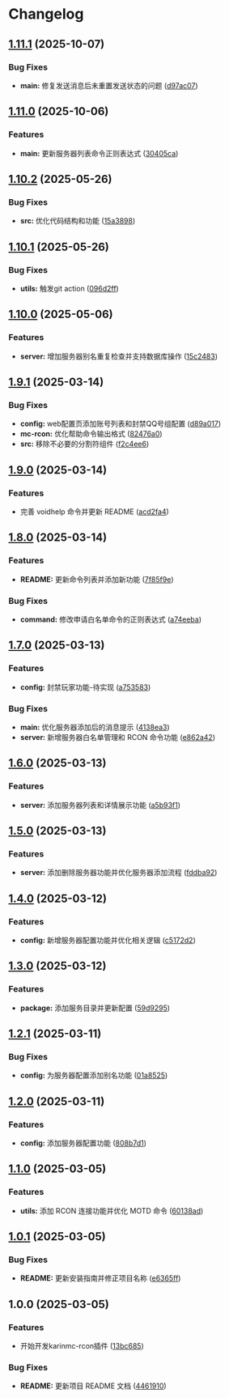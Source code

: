 # Changelog

## [1.11.1](https://github.com/jacksixth/karin-plugin-mc-rcon/compare/v1.11.0...v1.11.1) (2025-10-07)


### Bug Fixes

* **main:** 修复发送消息后未重置发送状态的问题 ([d97ac07](https://github.com/jacksixth/karin-plugin-mc-rcon/commit/d97ac0761538be1d6ceb0de0a9172d3230c25e40))

## [1.11.0](https://github.com/jacksixth/karin-plugin-mc-rcon/compare/v1.10.2...v1.11.0) (2025-10-06)


### Features

* **main:** 更新服务器列表命令正则表达式 ([30405ca](https://github.com/jacksixth/karin-plugin-mc-rcon/commit/30405cae443518cd53d2ff887a8763a02dff16ef))

## [1.10.2](https://github.com/jacksixth/karin-plugin-mc-rcon/compare/v1.10.1...v1.10.2) (2025-05-26)


### Bug Fixes

* **src:** 优化代码结构和功能 ([15a3898](https://github.com/jacksixth/karin-plugin-mc-rcon/commit/15a3898d20eca43590057d8042fe1cb7c3a96fbe))

## [1.10.1](https://github.com/jacksixth/karin-plugin-mc-rcon/compare/v1.10.0...v1.10.1) (2025-05-26)


### Bug Fixes

* **utils:** 触发git action ([096d2ff](https://github.com/jacksixth/karin-plugin-mc-rcon/commit/096d2ffaa53505df896af0048123a762949cc2ff))

## [1.10.0](https://github.com/jacksixth/karin-plugin-mc-rcon/compare/v1.9.1...v1.10.0) (2025-05-06)


### Features

* **server:** 增加服务器别名重复检查并支持数据库操作 ([15c2483](https://github.com/jacksixth/karin-plugin-mc-rcon/commit/15c24833d84d030ebdfe867dca6e4422caf646ca))

## [1.9.1](https://github.com/jacksixth/karin-plugin-mc-rcon/compare/v1.9.0...v1.9.1) (2025-03-14)


### Bug Fixes

* **config:** web配置页添加账号列表和封禁QQ号组配置 ([d89a017](https://github.com/jacksixth/karin-plugin-mc-rcon/commit/d89a017c58f1e4bce9102344e7c074f95e16cbdd))
* **mc-rcon:** 优化帮助命令输出格式 ([82476a0](https://github.com/jacksixth/karin-plugin-mc-rcon/commit/82476a082c2f9fb6717869fe680de873e06f3618))
* **src:** 移除不必要的分割符组件 ([f2c4ee6](https://github.com/jacksixth/karin-plugin-mc-rcon/commit/f2c4ee6762fdb5905f3b7983430a87e8c0244bb3))

## [1.9.0](https://github.com/jacksixth/karin-plugin-mc-rcon/compare/v1.8.0...v1.9.0) (2025-03-14)


### Features

* 完善 voidhelp 命令并更新 README ([acd2fa4](https://github.com/jacksixth/karin-plugin-mc-rcon/commit/acd2fa4335051ce072cf1b1199d27d8451fefc85))

## [1.8.0](https://github.com/jacksixth/karin-plugin-mc-rcon/compare/v1.7.0...v1.8.0) (2025-03-14)


### Features

* **README:** 更新命令列表并添加新功能 ([7f85f9e](https://github.com/jacksixth/karin-plugin-mc-rcon/commit/7f85f9e16740bf8606347fe3dd90d0330538c427))


### Bug Fixes

* **command:** 修改申请白名单命令的正则表达式 ([a74eeba](https://github.com/jacksixth/karin-plugin-mc-rcon/commit/a74eebabcf86c9a3dd3a98e46c24e05cf6433fce))

## [1.7.0](https://github.com/jacksixth/karin-plugin-mc-rcon/compare/v1.6.0...v1.7.0) (2025-03-13)


### Features

* **config:** 封禁玩家功能-待实现 ([a753583](https://github.com/jacksixth/karin-plugin-mc-rcon/commit/a7535831da740345d35cdec40a74c9a881444fee))


### Bug Fixes

* **main:** 优化服务器添加后的消息提示 ([4138ea3](https://github.com/jacksixth/karin-plugin-mc-rcon/commit/4138ea34d8d077fcfa0bd73937e1bbdebb1f3606))
* **server:** 新增服务器白名单管理和 RCON 命令功能 ([e862a42](https://github.com/jacksixth/karin-plugin-mc-rcon/commit/e862a4235f5400049cab76c8cb3cfdf7538b5844))

## [1.6.0](https://github.com/jacksixth/karin-plugin-mc-rcon/compare/v1.5.0...v1.6.0) (2025-03-13)


### Features

* **server:** 添加服务器列表和详情展示功能 ([a5b93f1](https://github.com/jacksixth/karin-plugin-mc-rcon/commit/a5b93f13c25a867d262e16509497a39b8c75ee6c))

## [1.5.0](https://github.com/jacksixth/karin-plugin-mc-rcon/compare/v1.4.0...v1.5.0) (2025-03-13)


### Features

* **server:** 添加删除服务器功能并优化服务器添加流程 ([fddba92](https://github.com/jacksixth/karin-plugin-mc-rcon/commit/fddba92a113a48771598b11768a919371510b25d))

## [1.4.0](https://github.com/jacksixth/karin-plugin-mc-rcon/compare/v1.3.0...v1.4.0) (2025-03-12)


### Features

* **config:** 新增服务器配置功能并优化相关逻辑 ([c5172d2](https://github.com/jacksixth/karin-plugin-mc-rcon/commit/c5172d2c944ac4a3a20df6430b19118821fffe2d))

## [1.3.0](https://github.com/jacksixth/karin-plugin-mc-rcon/compare/v1.2.1...v1.3.0) (2025-03-12)


### Features

* **package:** 添加服务目录并更新配置 ([59d9295](https://github.com/jacksixth/karin-plugin-mc-rcon/commit/59d9295ec2d2c33c99eccef73f63d96a0c584559))

## [1.2.1](https://github.com/jacksixth/karin-plugin-mc-rcon/compare/v1.2.0...v1.2.1) (2025-03-11)


### Bug Fixes

* **config:** 为服务器配置添加别名功能 ([01a8525](https://github.com/jacksixth/karin-plugin-mc-rcon/commit/01a85254aefaa919ce10dd9f76705aa14afb6480))

## [1.2.0](https://github.com/jacksixth/karin-plugin-mc-rcon/compare/v1.1.0...v1.2.0) (2025-03-11)


### Features

* **config:** 添加服务器配置功能 ([808b7d1](https://github.com/jacksixth/karin-plugin-mc-rcon/commit/808b7d1ea30648f1f85e3f4e9bf0a31a491e82c6))

## [1.1.0](https://github.com/jacksixth/karin-plugin-mc-rcon/compare/v1.0.1...v1.1.0) (2025-03-05)


### Features

* **utils:** 添加 RCON 连接功能并优化 MOTD 命令 ([60138ad](https://github.com/jacksixth/karin-plugin-mc-rcon/commit/60138ad48aff72d2986ff83277c5a62cd0a6c93a))

## [1.0.1](https://github.com/jacksixth/karin-plugin-mc-rcon/compare/v1.0.0...v1.0.1) (2025-03-05)


### Bug Fixes

* **README:** 更新安装指南并修正项目名称 ([e6365ff](https://github.com/jacksixth/karin-plugin-mc-rcon/commit/e6365ff52bafb369e5e77385bdcc24c15b246c76))

## 1.0.0 (2025-03-05)


### Features

* 开始开发karinmc-rcon插件 ([13bc685](https://github.com/jacksixth/karin-plugin-mc-rcon/commit/13bc68501fb6d15a38aaee7aea9321b941b88112))


### Bug Fixes

* **README:** 更新项目 README 文档 ([4461910](https://github.com/jacksixth/karin-plugin-mc-rcon/commit/4461910134fae5fa7ec57156dd75cfcfc5701f70))

